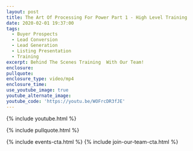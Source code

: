 ```yaml
---
layout: post
title: The Art Of Processing For Power Part 1 - High Level Training
date: 2020-02-01 19:37:00
tags:
  - Buyer Prospects
  - Lead Conversion
  - Lead Generation
  - Listing Presentation
  - Training
excerpt: Behind The Scenes Training  With Our Team!
enclosure:
pullquote:
enclosure_type: video/mp4
enclosure_time:
use_youtube_image: true
youtube_alternate_image:
youtube_code: 'https://youtu.be/WOFrcDR3fJE'
---
```


{% include youtube.html %}

{% include pullquote.html %}

{% include events-cta.html %} {% include join-our-team-cta.html %}